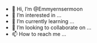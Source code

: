 - 👋 Hi, I’m @Emmyernsermoon
- 👀 I’m interested in ...
- 🌱 I’m currently learning ...
- 💞️ I’m looking to collaborate on ...
- 📫 How to reach me ...

<!---
Emmyernsermoon/Emmyernsermoon is a ✨ special ✨ repository because its `README.md` (this file) appears on your GitHub profile.
You can click the Preview link to take a look at your changes.
--->
